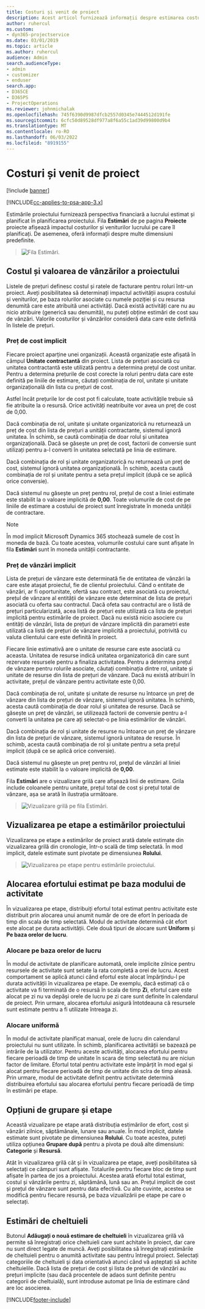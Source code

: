 ```yaml
---
title: Costuri și venit de proiect
description: Acest articol furnizează informații despre estimarea costurilor și a veniturilor proiectului.
author: ruhercul
ms.custom:
- dyn365-projectservice
ms.date: 03/01/2019
ms.topic: article
ms.author: ruhercul
audience: Admin
search.audienceType:
- admin
- customizer
- enduser
search.app:
- D365CE
- D365PS
- ProjectOperations
ms.reviewer: johnmichalak
ms.openlocfilehash: 745f6390d9987dfcb2557d0345e7444512d191fe
ms.sourcegitcommit: 6cfc50d89528df977a8f6a55c1ad39d99800d9b4
ms.translationtype: MT
ms.contentlocale: ro-RO
ms.lasthandoff: 06/03/2022
ms.locfileid: "8919155"
---
```

# <a name="project-costs-and-revenue"></a>Costuri și venit de proiect

[!include [banner](../includes/psa-now-project-operations.md)]

[!INCLUDE[cc-applies-to-psa-app-3.x](../includes/cc-applies-to-psa-app-3x.md)]

Estimările proiectului furnizează perspectiva financiară a lucrului estimat și planificat în planificarea proiectului. Fila **Estimări** de pe pagina **Proiecte** proiecte afișează impactul costurilor și veniturilor lucrului pe care îl planificați. De asemenea, oferă informații despre multe dimensiuni predefinite. 

> ![Fila Estimări.](media/project-5.png)

## <a name="cost-and-sales-values-of-the-project"></a>Costul și valoarea de vânzărilor a proiectului

Listele de prețuri definesc costul și ratele de facturare pentru roluri într-un proiect. Aveți posibilitatea să determinați impactul activității asupra costului și veniturilor, pe baza rolurilor asociate cu numele poziției și cu resursa denumită care este atribuită unei activități. Dacă există activități care nu au nicio atribuire (generică sau denumită), nu puteți obține estimări de cost sau de vânzări. Valorile costurilor și vânzărilor consideră data care este definită în listele de prețuri.

### <a name="default-cost-price"></a>Preț de cost implicit  

Fiecare proiect aparține unei organizații. Această organizație este afișată în câmpul **Unitate contractantă** din proiect. Lista de prețuri asociată cu unitatea contractantă este utilizată pentru a determina prețul de cost unitar. Pentru a determina prețurile de cost corecte la roluri pentru data care este definită pe liniile de estimare, căutați combinația de rol, unitate și unitate organizațională din lista cu prețuri de cost. 

Astfel încât prețurile lor de cost pot fi calculate, toate activitățile trebuie să fie atribuite la o resursă. Orice activități neatribuite vor avea un preț de cost de 0,00.

Dacă combinația de rol, unitate și unitate organizatorică nu returnează un preț de cost din lista de prețuri a unității contractante, sistemul ignoră unitatea. În schimb, se caută combinația de doar rolul și unitatea organizațională. Dacă se găsește un preț de cost, factorii de conversie sunt utilizați pentru a-l converti în unitatea selectată pe linia de estimare.

Dacă combinația de rol și unitate organizatorică nu returnează un preț de cost, sistemul ignoră unitatea organizațională. În schimb, acesta caută combinația de rol și unitate pentru a seta prețul implicit (după ce se aplică orice conversie).

Dacă sistemul nu găsește un preț pentru rol, prețul de cost a liniei estimate este stabilit la o valoare implicită de **0,00**. Toate volumurile de cost de pe liniile de estimare a costului de proiect sunt înregistrate în moneda unității de contractare.

> [!NOTE]
> În mod implicit Microsoft Dynamics 365 stochează sumele de cost în moneda de bază. Cu toate acestea, volumurile costului care sunt afișate în fila **Estimări** sunt în moneda unității contractante.  

### <a name="default-sales-price"></a>Preț de vânzări implicit 

Lista de prețuri de vânzare este determinată fie de entitatea de vânzări la care este atașat proiectul, fie de clientul proiectului. Când o entitate de vânzări, ar fi oportunitate, ofertă sau contract, este asociată cu proiectul, prețul de vânzare al entității de vânzare este determinat de lista de prețuri asociată cu oferta sau contractul. Dacă ofeta sau contractul are o listă de prețuri particularizată, acea listă de prețuri este utilizată ca lista de prețuri implicitã pentru estimările de proiect. Dacă nu există nicio asociere cu entități de vânzări, lista de prețuri de vânzare implicită din parametri este utilizată ca listă de prețuri de vânzare implicită a proiectului, potrivită cu valuta clientului care este definită în proiect.

Fiecare linie estimativă are o unitate de resurse care este asociată cu aceasta. Unitatea de resurse indică unitatea organizatorică din care sunt rezervate resursele pentru a finaliza activitatea. Pentru a determina prețul de vânzare pentru rolurile asociate, căutați combinația dintre rol, unitate și unitate de resurse din lista de prețuri de vânzare. Dacă nu există atribuiri în activitate, prețul de vânzare pentru activitate este 0,00.

Dacă combinația de rol, unitate și unitate de resurse nu întoarce un preț de vânzare din lista de prețuri de vânzare, sistemul ignoră unitatea. În schimb, acesta caută combinația de doar rolul și unitatea de resurse. Dacă se găsește un preț de vânzări, se utilizează factorii de conversie pentru a-l converti la unitatea pe care ați selectat-o pe linia estimărilor de vânzări. 

Dacă combinația de rol și unitate de resurse nu întoarce un preț de vânzare din lista de prețuri de vânzare, sistemul ignoră unitatea de resurse. În schimb, acesta caută combinația de rol și unitate pentru a seta prețul implicit (după ce se aplică orice conversie).

Dacă sistemul nu găsește un preț pentru rol, prețul de vânzări al liniei estimate este stabilit la o valoare implicită de **0,00**.

Fila **Estimări** are o vizualizare grilă care afișează linii de estimare. Grila include coloanele pentru unitate, prețul total de cost și prețul total de vânzare, așa se arată în ilustrația următoare. 

> ![Vizualizare grilă pe fila Estimări.](media/project-6.png)

## <a name="time-phased-view-of-project-estimates"></a>Vizualizarea pe etape a estimărilor proiectului

Vizualizarea pe etape a estimărilor de proiect arată datele estimate din vizualizarea grilă din cronologie, într-o scală de timp selectată. În mod implicit, datele estimate sunt pivotate pe dimensiunea **Rolului**.

> ![Vizualizarea pe etape pentru estimările proiectului.](media/project-7.png)

## <a name="allocating-estimated-effort-based-on-the-task-mode"></a>Alocarea efortului estimat pe baza modului de activitate

În vizualizarea pe etape, distribuiți efortul total estimat pentru activitate este distribuit prin alocarea unui anumit număr de ore de efort în perioada de timp din scala de timp selectată. Modul de activitate determină cât efort este alocat pe durata activității. Cele două tipuri de alocare sunt **Uniform** și **Pe baza orelor de lucru**.

### <a name="work-hours-based-allocation"></a>Alocare pe baza orelor de lucru
 
În modul de activitate de planificare automată, orele implicite zilnice pentru resursele de activitate sunt setate la rata completă a orei de lucru. Acest comportament se aplică atunci când efortul este alocat împărțindu-l pe durata activității în vizualizarea pe etape. De exemplu, dacă estimați că o activitate va fi terminată de o resursă în scala de timp **Zi**, efortul care este alocat pe zi nu va depăși orele de lucru pe zi care sunt definite în calendarul de proiect. Prin urmare, alocarea efortului asigură întotdeauna că resursele sunt estimate pentru a fi utilizate întreaga zi.

### <a name="even-allocation"></a>Alocare uniformă

În modul de activitate planificat manual, orele de lucru din calendarul proiectului nu sunt utilizate. În schimb, planificarea activității se bazează pe intrările de la utilizator. Pentru aceste activități, alocarea efortului pentru fiecare perioadă de timp de unitate în scara de timp selectată nu are niciun factor de limitare. Efortul total pentru activitate este împărțit în mod egal și alocat pentru fiecare perioadă de timp de unitate din sclra de timp aleasă. Prin urmare, modul de activitate definit pentru activitate determină distribuirea efortului sau alocarea efortului pentru fiecare perioadă de timp în estimări pe etape.

## <a name="grouping-and-time-phasing-options"></a>Opțiuni de grupare și etape

Această vizualizare pe etape arată distribuția estimărilor de efort, cost și vânzări zilnice, săptămânale, lunare sau anuale. În mod implicit, datele estimate sunt pivotate pe dimensiunea **Rolului**. Cu toate acestea, puteți utiliza opțiunea **Grupare după** pentru a pivota pe două alte dimensiuni: **Categorie** și **Resursă**.

Atât în vizualizarea grilă cât și în vizualizarea pe etape, aveți posibilitatea să selectați ce câmpuri sunt afișate. Totalurile pentru fiecare bloc de timp sunt afișate în partea de jos a proiectului. Acestea arată efortul total estimat, costul și vânzările pentru zi, săptămână, lună sau an. Prețul implicit de cost și prețul de vânzare sunt pentru data efectivă. Cu alte cuvinte, acestea se modifică pentru fiecare resursă, pe baza vizualizării pe etape pe care o selectați.

## <a name="expense-estimates"></a>Estimări de cheltuieli

Butonul **Adăugați o nouă estimare de cheltuieli** în vizualizarea grilă vă permite să înregistrați orice cheltuieli care sunt achitate în proiect, dar care nu sunt direct legate de muncă. Aveți posibilitatea să înregistrați estimările de cheltuieli pentru o anumită activitate sau pentru întregul proiect. Selectați categoriile de cheltuieli și data orientativă atunci când vă așteptați să achite cheltuielile. Dacă lista de prețuri de cost și lista de prețuri de vânzări au prețuri implicite (sau dacă procentele de adaos sunt definite pentru categorii de cheltuială), sunt introduse automat pe linia de estimare când are loc asocierea.


[!INCLUDE[footer-include](../includes/footer-banner.md)]
